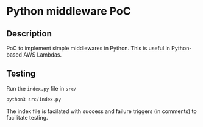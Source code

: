# Python middleware PoC

## Description

PoC to implement simple middlewares in Python. This is useful in Python-based AWS Lambdas.

## Testing

Run the `index.py` file in `src/`

```bash
python3 src/index.py
```

The index file is facilated with success and failure triggers (in comments) to facilitate testing.

